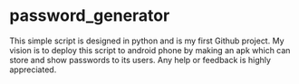 # password_generator
This simple script is designed in python and is my first Github project.
My vision is to deploy this script to android phone by making an apk which can store and show passwords to its users.
Any help or feedback is highly appreciated.
